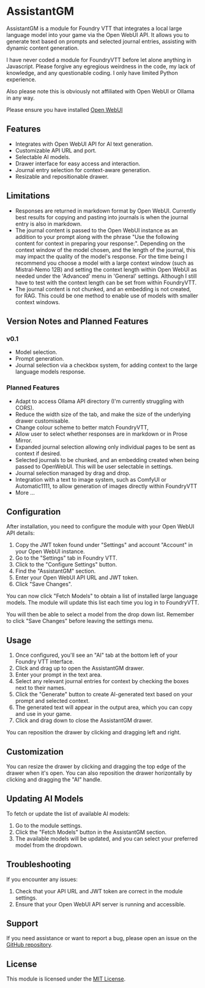 # AssistantGM

AssistantGM is a module for Foundry VTT that integrates a local large language model into your game via the Open WebUI API. It allows you to generate text based on prompts and selected journal entries, assisting with dynamic content generation. 

I have never coded a module for FoundryVTT before let alone anything in Javascript.  Please forgive any egregious weirdness in the code, my lack of knowledge, and any questionable coding.  I only have limited Python experience. 

Also please note this is obviously not affiliated with Open WebUI or Ollama in any way.

Please ensure you have installed [Open WebUI](https://openwebui.com/)

## Features

- Integrates with Open WebUI API for AI text generation.
- Customizable API URL and port.
- Selectable AI models.
- Drawer interface for easy access and interaction.
- Journal entry selection for context-aware generation.
- Resizable and repositionable drawer.

## Limitations

- Responses are returned in markdown format by Open WebUI.  Currently best results for copying and pasting into journals is when the journal entry is also in markdown.
- The journal content is passed to the Open WebUI instance as an addition to your prompt along with the phrase "Use the following content for context in preparing your response:".
  Depending on the context window of the model chosen, and the length of the journal, this may impact the quality of the model's response.  For the time being I recommend you choose a model with a large context window (such as Mistral-Nemo 12B) and setting the context length within Open WebUI as needed under the 'Advanced' menu in 'General' settings.
  Although I still have to test with the context length can be set from within FoundryVTT.
- The journal content is not chunked, and an embedding is not created, for RAG.  This could be one method to enable use of models with smaller context windows.

## Version Notes and Planned Features

### v0.1

- Model selection.
- Prompt generation.
- Journal selection via a checkbox system, for adding context to the large language models response.

### Planned Features

- Adapt to access Ollama API directory (I'm currently struggling with CORS). 
- Reduce the width size of the tab, and make the size of the underlying drawer customisable.
- Change colour scheme to better match FoundryVTT,
- Allow user to select whether responses are in markdown or in Prose Mirror.
- Expanded journal selection allowing only individual pages to be sent as context if desired.
- Selected journals to be chunked, and an embedding created when being passed to OpenWebUI.  This will be user selectable in settings.
- Journal selection managed by drag and drop.
- Integration with a text to image system, such as ComfyUI or Automatic1111, to allow generation of images directly within FoundryVTT
- More ...

## Configuration

After installation, you need to configure the module with your Open WebUI API details:

1. Copy the JWT token found under "Settings" and account "Account" in your Open WebUI instance.
2. Go to the "Settings" tab in Foundry VTT.
3. Click to the "Configure Settings" button.
4. Find the "AssistantGM" section.
5. Enter your Open WebUI API URL and JWT token.
6. Click "Save Changes".

You can now click "Fetch Models" to obtain a list of installed large language models.  The module will update this list each time you log in to FoundryVTT.

You will then be able to select a model from the drop down list.  Remember to click "Save Changes" before leaving the settings menu.

## Usage

1. Once configured, you'll see an "AI" tab at the bottom left of your Foundry VTT interface.
2. Click and drag up to open the AssistantGM drawer.
3. Enter your prompt in the text area.
4. Select any relevant journal entries for context by checking the boxes next to their names.
5. Click the "Generate" button to create AI-generated text based on your prompt and selected context.
6. The generated text will appear in the output area, which you can copy and use in your game.
7. Click and drag down to close the AssistantGM drawer.

You can reposition the drawer by clicking and dragging left and right.

## Customization

You can resize the drawer by clicking and dragging the top edge of the drawer when it's open. You can also reposition the drawer horizontally by clicking and dragging the "AI" handle.

## Updating AI Models

To fetch or update the list of available AI models:

1. Go to the module settings.
2. Click the "Fetch Models" button in the AssistantGM section.
3. The available models will be updated, and you can select your preferred model from the dropdown.

## Troubleshooting

If you encounter any issues:

1. Check that your API URL and JWT token are correct in the module settings.
2. Ensure that your Open WebUI API server is running and accessible.

## Support

If you need assistance or want to report a bug, please open an issue on the [GitHub repository](https://github.com/lodosicles/assistant-gm/issues).

## License

This module is licensed under the [MIT License](LICENSE).
